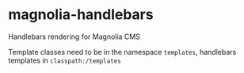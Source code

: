 magnolia-handlebars
===================

Handlebars rendering for Magnolia CMS

Template classes need to be in the namespace `templates`, handlebars templates in `classpath:/templates` 
